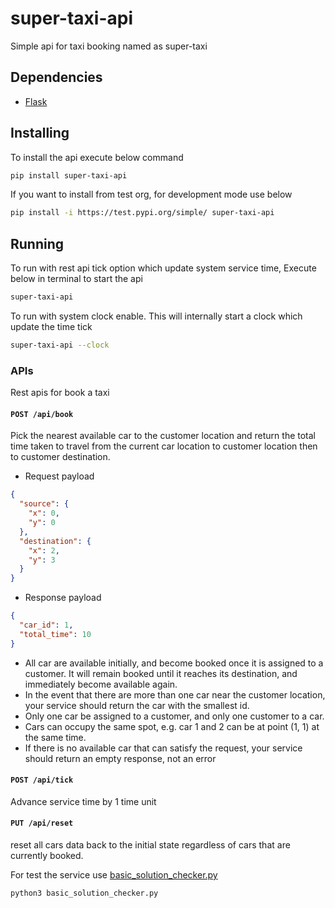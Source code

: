 # super-taxi-api
Simple api for taxi booking named as super-taxi

## Dependencies
- [Flask](https://github.com/pallets/flask)

## Installing
To install the api execute below command
```sh
pip install super-taxi-api
```
If you want to install from test org, for development mode use below
```sh
pip install -i https://test.pypi.org/simple/ super-taxi-api
```

## Running
To run with rest api tick option which update system service time,
Execute below in terminal to start the api
```sh
super-taxi-api
```
To run with system clock enable. This will internally start a clock which update the time tick
```sh
super-taxi-api --clock
```

### APIs

Rest apis for book a taxi

#### `POST /api/book`

Pick the nearest available car to the customer location and return the total time taken to travel from the current car location to customer location then to customer destination.

- Request payload
```json
{
  "source": {
    "x": 0,
    "y": 0
  },
  "destination": {
    "x": 2,
    "y": 3
  }
}
```

- Response payload
```json
{
  "car_id": 1,
  "total_time": 10
}
```
- All car are available initially, and become booked once it is assigned to a customer. It will remain booked until it reaches its destination, and immediately become available again.
- In the event that there are more than one car near the customer location, your service should return the car with the smallest id.
- Only one car be assigned to a customer, and only one customer to a car.
- Cars can occupy the same spot, e.g. car 1 and 2 can be at point (1, 1) at the same time.
- If there is no available car that can satisfy the request, your service should return an empty response, not an error

#### `POST /api/tick`
Advance service time by 1 time unit

#### `PUT /api/reset` 
reset all cars data back to the initial state regardless of cars that are currently booked.


For test the service use [basic_solution_checker.py](basic_solution_checker.py)
```python
python3 basic_solution_checker.py
```
